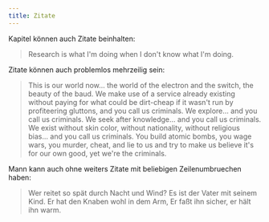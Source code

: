 ```yaml
---
title: Zitate
---
```


Kapitel können auch Zitate beinhalten:

> Research is what I'm doing when I don't know what I'm doing.

Zitate können auch problemlos mehrzeilig sein:

> This is our world now... the world of the electron and the switch, the
> beauty of the baud.  We make use of a service already existing without paying
> for what could be dirt-cheap if it wasn't run by profiteering gluttons, and
> you call us criminals.  We explore... and you call us criminals.  We seek
> after knowledge... and you call us criminals.  We exist without skin color,
> without nationality, without religious bias... and you call us criminals.
> You build atomic bombs, you wage wars, you murder, cheat, and lie to us
> and try to make us believe it's for our own good, yet we're the criminals.

Mann kann auch ohne weiters Zitate mit beliebigen Zeilenumbruechen haben:

> Wer reitet so spät durch Nacht und Wind?
> Es ist der Vater mit seinem Kind.
> Er hat den Knaben wohl in dem Arm,
> Er faßt ihn sicher, er hält ihn warm.

